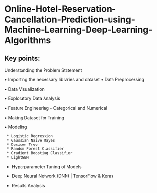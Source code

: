 ﻿# Online-Hotel-Reservation-Cancellation-Prediction-using-Machine-Learning-Deep-Learning-Algorithms
 
## Key points:

Understanding the Problem Statement

• Importing the necessary libraries and dataset • Data Preprocessing

• Data Visualization

• Exploratory Data Analysis

• Feature Engineering - Categorical and Numerical

• Making Dataset for Training

• Modeling

     * Logistic Regression 
     * Gaussian Naïve Bayes
     * Decison Tree
     * Random Forest Classifier
     * Gradient Boosting Classifier 
     * LightGBM
* Hyperparameter Tuning of Models

* Deep Neural Network (DNN) | TensorFlow & Keras
* Results Analysis
